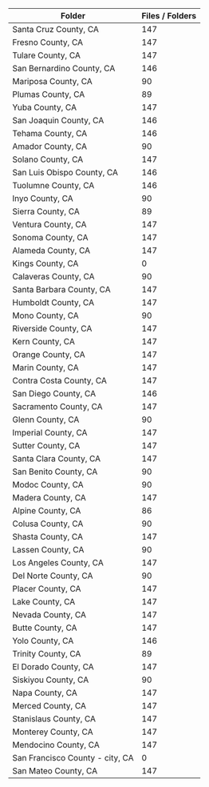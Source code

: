 | Folder                          |   Files / Folders |
|---------------------------------|-------------------|
| Santa Cruz County, CA           |               147 |
| Fresno County, CA               |               147 |
| Tulare County, CA               |               147 |
| San Bernardino County, CA       |               146 |
| Mariposa County, CA             |                90 |
| Plumas County, CA               |                89 |
| Yuba County, CA                 |               147 |
| San Joaquin County, CA          |               146 |
| Tehama County, CA               |               146 |
| Amador County, CA               |                90 |
| Solano County, CA               |               147 |
| San Luis Obispo County, CA      |               146 |
| Tuolumne County, CA             |               146 |
| Inyo County, CA                 |                90 |
| Sierra County, CA               |                89 |
| Ventura County, CA              |               147 |
| Sonoma County, CA               |               147 |
| Alameda County, CA              |               147 |
| Kings County, CA                |                 0 |
| Calaveras County, CA            |                90 |
| Santa Barbara County, CA        |               147 |
| Humboldt County, CA             |               147 |
| Mono County, CA                 |                90 |
| Riverside County, CA            |               147 |
| Kern County, CA                 |               147 |
| Orange County, CA               |               147 |
| Marin County, CA                |               147 |
| Contra Costa County, CA         |               147 |
| San Diego County, CA            |               146 |
| Sacramento County, CA           |               147 |
| Glenn County, CA                |                90 |
| Imperial County, CA             |               147 |
| Sutter County, CA               |               147 |
| Santa Clara County, CA          |               147 |
| San Benito County, CA           |                90 |
| Modoc County, CA                |                90 |
| Madera County, CA               |               147 |
| Alpine County, CA               |                86 |
| Colusa County, CA               |                90 |
| Shasta County, CA               |               147 |
| Lassen County, CA               |                90 |
| Los Angeles County, CA          |               147 |
| Del Norte County, CA            |                90 |
| Placer County, CA               |               147 |
| Lake County, CA                 |               147 |
| Nevada County, CA               |               147 |
| Butte County, CA                |               147 |
| Yolo County, CA                 |               146 |
| Trinity County, CA              |                89 |
| El Dorado County, CA            |               147 |
| Siskiyou County, CA             |                90 |
| Napa County, CA                 |               147 |
| Merced County, CA               |               147 |
| Stanislaus County, CA           |               147 |
| Monterey County, CA             |               147 |
| Mendocino County, CA            |               147 |
| San Francisco County - city, CA |                 0 |
| San Mateo County, CA            |               147 |